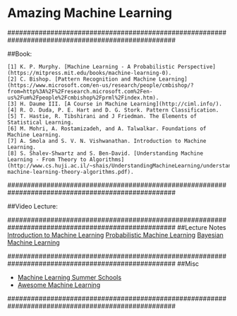 # Amazing Machine Learning #

###################################################################################################

##Book:

    [1] K. P. Murphy. [Machine Learning - A Probabilistic Perspective](https://mitpress.mit.edu/books/machine-learning-0).
    [2] C. Bishop. [Pattern Recognition and Machine Learning](https://www.microsoft.com/en-us/research/people/cmbishop/?from=http%3A%2F%2Fresearch.microsoft.com%2Fen-us%2Fum%2Fpeople%2Fcmbishop%2Fprml%2Findex.htm).
    [3] H. Daume III. [A Course in Machine Learning](http://ciml.info/).
    [4] R. O. Duda, P. E. Hart and D. G. Stork. Pattern Classification.
    [5] T. Hastie, R. Tibshirani and J Friedman. The Elements of Statistical Learning.
    [6] M. Mohri, A. Rostamizadeh, and A. Talwalkar. Foundations of Machine Learning.
    [7] A. Smola and S. V. N. Vishwanathan. Introduction to Machine Learning. 
    [8] S. Shalev-Shwartz and S. Ben-David. [Understanding Machine Learning - From Theory to Algorithms](http://www.cs.huji.ac.il/~shais/UnderstandingMachineLearning/understanding-machine-learning-theory-algorithms.pdf).

###################################################################################################

##Video Lecture:



###################################################################################################
##Lecture Notes 
    [Introduction to Machine Learning](https://www.cse.iitk.ac.in/users/piyush/courses/ml_autumn16/ML.html)
    [Probabilistic Machine Learning](https://www.cse.iitk.ac.in/users/piyush/courses/pml_fall17/pml_fall17.html)
    [Bayesian Machine Learning](https://www.cse.iitk.ac.in/users/piyush/courses/bml_winter17/bayesian_ml.html)



###################################################################################################
##Misc
  - [Machine Learning Summer Schools](http://mlss.cc/)
  - [Awesome Machine Learning](https://github.com/josephmisiti/awesome-machine-learning)


###################################################################################################













